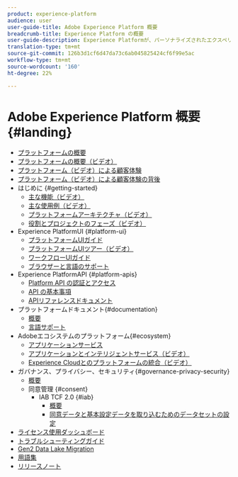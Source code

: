 ```yaml
---
product: experience-platform
audience: user
user-guide-title: Adobe Experience Platform 概要
breadcrumb-title: Experience Platform の概要
user-guide-description: Experience Platformが、パーソナライズされたエクスペリエンスをリアルタイムで顧客に提供する方法を説明します。
translation-type: tm+mt
source-git-commit: 126b3d1cf6d47da73c6ab045825424cf6f99e5ac
workflow-type: tm+mt
source-wordcount: '160'
ht-degree: 22%

---
```



# Adobe Experience Platform 概要 {#landing}

* [プラットフォームの概要](home.md)
* [プラットフォームの概要（ビデオ）](video/platform-overview.md)
* [プラットフォーム（ビデオ）による顧客体験](video/customer-experience.md)
* [プラットフォーム（ビデオ）による顧客体験の背後](video/customer-experience-bts.md)
* はじめに {#getting-started}
   * [主な機能（ビデオ）](video/key-capabilities.md)
   * [主な使用例（ビデオ）](video/platform-use-cases.md)
   * [プラットフォームアーキテクチャ（ビデオ）](video/platform-architecture.md)
   * [役割とプロジェクトのフェーズ（ビデオ）](video/roles-project-phases.md)
* Experience PlatformUI {#platform-ui}
   * [プラットフォームUIガイド](ui-guide.md)
   * [プラットフォームUIツアー（ビデオ）](video/platform-ui.md)
   * [ワークフローUIガイド](workflows.md)
   * [ブラウザーと言語のサポート](browser-language-support.md)
* Experience PlatformAPI {#platform-apis}
   * [ Platform API の認証とアクセス](api-authentication.md)
   * [API の基本事項](api-fundamentals.md)
   * [APIリファレンスドキュメント](http://www.adobe.com/go/platform-api-reference-en)
* プラットフォームドキュメント{#documentation}
   * [概要](documentation/overview.md)
   * [言語サポート](documentation/language-support.md)
* Adobeエコシステムのプラットフォーム{#ecosystem}
   * [アプリケーションサービス](application-services.md)
   * [アプリケーションとインテリジェントサービス（ビデオ）](video/application-intelligent-services.md)
   * [Experience Cloudとのプラットフォームの統合（ビデオ）](video/experience-cloud-integrations.md)
* ガバナンス、プライバシー、セキュリティ{#governance-privacy-security}
   * [概要](./governance-privacy-security/overview.md)
   * 同意管理 {#consent}
      * IAB TCF 2.0 {#iab}
         * [概要](./governance-privacy-security/consent/iab/overview.md)
         * [同意データと基本設定データを取り込むためのデータセットの設定](./governance-privacy-security/consent/iab/dataset.md)
* [ライセンス使用ダッシュボード](license-usage-dashboard.md)
* [トラブルシューティングガイド](troubleshooting.md)
* [Gen2 Data Lake Migration](adls2-gen2-migration.md)
* [用語集](glossary.md)
* [リリースノート](https://docs.adobe.com/content/help/ja-JP/experience-platform/release-notes/latest.html)